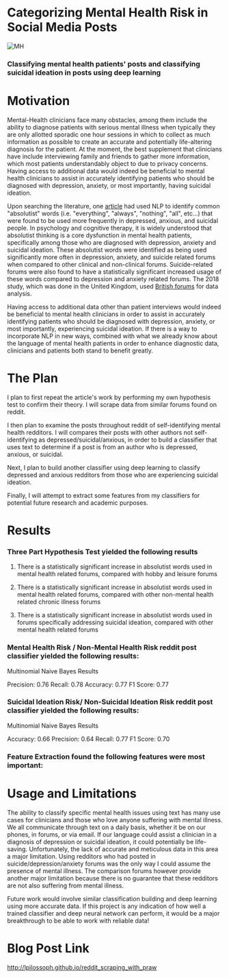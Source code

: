 # Categorizing Mental Health Risk in Social Media Posts 
![MH](MentalHealth_Flickr.jpg)
### Classifying mental health patients' posts and classifying suicidal ideation in posts using deep learning

# Motivation

   Mental-Health clinicians face many obstacles, among them include the ability to diagnose patients with serious mental illness when typically they are only allotted sporadic one hour sessions in which to collect as much information as possible to create an accurate and potentially life-altering diagnosis for the patient. At the moment, the best supplement that clinicians have include interviewing family and friends to gather more information, which most patients understandably object to due to privacy concerns.
Having access to additional data would indeed be beneficial to mental health clinicians to assist in accurately identifying patients who should be diagnosed with depression, anxiety, or most importantly, having suicidal ideation. 

Upon searching the literature, one <a href="https://journals.sagepub.com/doi/full/10.1177/2167702617747074">article</a> had used NLP to identify common "absolutist" words (i.e. "everything", "always", "nothing", "all", etc...) that were found to be used more frequently in depressed, anxious, and suicidal people. In psychology and cognitive therapy, it is widely understood that absolutist thinking is a core dysfunction in mental health patients, specifically among those who are diagnosed with depression, anxiety and suicidal ideation. These absolutist words were identified as being used significantly more often in depression, anxiety, and suicide related forums when compared to other clinical and non-clinical forums. Suicide-related forums were also found to have a statistically significant increased usage of these words compared to depression and anxiety related forums. The 2018 study, which was done in the United Kingdom, used <a href="https://journals.sagepub.com/doi/suppl/10.1177/2167702617747074/suppl_file/Table_S1_Supplemental_Material.pdf">British forums</a> for data analysis.

Having access to additional data other than patient interviews would indeed be beneficial to mental health clinicians in order to assist in accurately identifying patients who should be diagnosed with depression, anxiety, or most importantly, experiencing suicidal ideation. If there is a way to incorporate NLP in new ways, combined with what we already know about the language of mental health patients in order to enhance diagnostic data, clinicians and patients both stand to benefit greatly.


# The Plan

I plan to first repeat the article's work by performing my own hypothesis test to confirm their theory. I will scrape data from similar forums found on reddit.

I then plan to examine the posts throughout reddit of self-identifying mental health redditors. I will compares their posts with other authors not self-identifying as depressed/suicidal/anxious, in order to build a classifier that uses text to determine if a post is from an author who is depressed, anxious, or suicidal.

Next, I plan to build another classifier using deep learning to classify depressed and anxious redditors from those who are experiencing suicidal ideation. 

Finally, I will attempt to extract some features from my classifiers for potential future research and academic purposes. 

# Results

### Three Part Hypothesis Test yielded the following results
1. There is a statistically significant increase in absolutist words used in mental health related forums, compared with hobby and leisure forums

2. There is a statistically significant increase in absolutist words used in mental health related forums, compared with other non-mental health related chronic illness forums

3. There is a statistically significant increase in absolutist words used in forums specifically addressing suicidal ideation, compared with other mental health related forums

### Mental Health Risk / Non-Mental Health Risk reddit post classifier yielded the following results:

Multinomial Naive Bayes Results

Precision:  0.76
Recall:  0.78
Accuracy:  0.77
F1 Score:  0.77

### Suicidal Ideation Risk/ Non-Suicidal Ideation Risk reddit post classifier yielded the following results:

Multinomial Naive Bayes Results

Accuracy:  0.66
Precision:  0.64
Recall:  0.77
F1 Score:  0.70

### Feature Extraction found the following features were most important:




# Usage and Limitations

The ability to classify specific mental health issues using text has many use cases for clinicians and those who love anyone suffering with mental illness. We all communicate through text on a daily basis, whether it be on our phones, in forums, or via email. If our language could assist a clinician in a diagnosis of depression or suicidal ideation, it could potentially be life-saving. Unfortunately, the lack of accurate and meticulous data in this area a major limitation. Using redditors who had posted in suicide/depression/anxiety forums was the only way I could assume the presence of mental illness. The comparison forums however provide another major limitation because there is no guarantee that these redditors are not also suffering from mental illness. 

Future work would involve similar classification building and deep learning using more accurate data. If this project is any indication of how well a trained classifier and deep neural network can perform, it would be a major breakthrough to be able to work with reliable data!

# Blog Post Link
http://lpilossoph.github.io/reddit_scraping_with_praw

